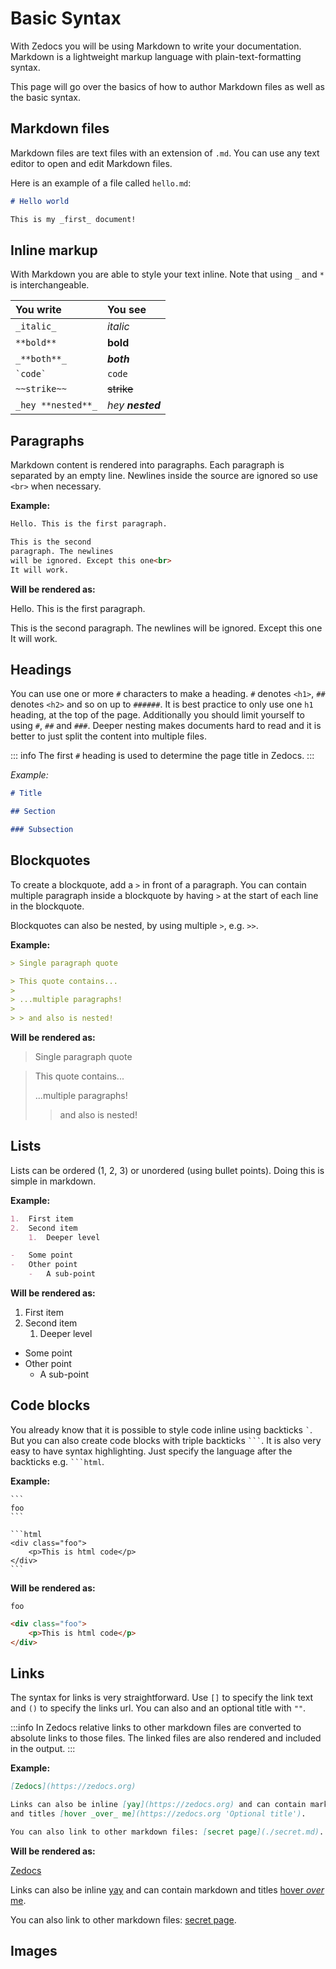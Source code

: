 # Basic Syntax

With Zedocs you will be using Markdown to write your documentation. Markdown is
a lightweight markup language with plain-text-formatting syntax.

This page will go over the basics of how to author Markdown files as well as
the basic syntax.

## Markdown files

Markdown files are text files with an extension of `.md`. You can use any text
editor to open and edit Markdown files.

Here is an example of a file called `hello.md`:

```md
# Hello world

This is my _first_ document!
```

## Inline markup

With Markdown you are able to style your text inline. Note that using `_` and
`*` is interchangeable.

| You write          | You see          |
| :----------------- | :--------------- |
| `_italic_`         | _italic_         |
| `**bold**`         | **bold**         |
| `_**both**_`       | _**both**_       |
| `` `code` ``       | `code`           |
| `~~strike~~`       | ~~strike~~       |
| `_hey **nested**_` | _hey **nested**_ |

## Paragraphs

Markdown content is rendered into paragraphs. Each paragraph is separated by
an empty line. Newlines inside the source are ignored so use `<br>` when
necessary.

**Example:**

```md
Hello. This is the first paragraph.

This is the second
paragraph. The newlines
will be ignored. Except this one<br>
It will work.
```

**Will be rendered as:**

Hello. This is the first paragraph.

This is the second
paragraph. The newlines
will be ignored. Except this one<br>
It will work.

## Headings

You can use one or more `#` characters to make a heading. `#` denotes `<h1>`,
`##` denotes `<h2>` and so on up to `######`. It is best practice to only use
one `h1` heading, at the top of the page. Additionally you should limit
yourself to using `#`, `##` and `###`. Deeper nesting makes documents hard to
read and it is better to just split the content into multiple files.

::: info
The first `#` heading is used to determine the page title in Zedocs.
:::

_Example:_

```md
# Title

## Section

### Subsection
```

## Blockquotes

To create a blockquote, add a `>` in front of a paragraph. You can contain
multiple paragraph inside a blockquote by having `>` at the start of each line
in the blockquote.

Blockquotes can also be nested, by using multiple `>`, e.g. `>>`.

**Example:**

```md
> Single paragraph quote

> This quote contains...
>
> ...multiple paragraphs!
>
> > and also is nested!
```

**Will be rendered as:**

> Single paragraph quote

> This quote contains...
>
> ...multiple paragraphs!
>
> > and also is nested!

## Lists

Lists can be ordered (1, 2, 3) or unordered (using bullet points). Doing this
is simple in markdown.

**Example:**

```md
1.  First item
2.  Second item
    1.  Deeper level

-   Some point
-   Other point
    -   A sub-point
```

**Will be rendered as:**

1.  First item
2.  Second item
    1.  Deeper level

-   Some point
-   Other point
    -   A sub-point

## Code blocks

You already know that it is possible to style code inline using backticks
`` ` ``. But you can also create code blocks with triple backticks ` ``` `.
It is also very easy to have syntax highlighting. Just specify the language
after the backticks e.g. ` ```html `.

**Example:**

    ```
    foo
    ```

    ```html
    <div class="foo">
        <p>This is html code</p>
    </div>
    ```

**Will be rendered as:**

```
foo
```

```html
<div class="foo">
    <p>This is html code</p>
</div>
```

## Links

The syntax for links is very straightforward. Use `[]` to specify the link text
and `()` to specify the links url. You can also and an optional title with `""`.

:::info
In Zedocs relative links to other markdown files are converted to absolute links
to those files. The linked files are also rendered and included in the output.
:::

**Example:**

```md
[Zedocs](https://zedocs.org)

Links can also be inline [yay](https://zedocs.org) and can contain markdown
and titles [hover _over_ me](https://zedocs.org 'Optional title').

You can also link to other markdown files: [secret page](./secret.md).
```

**Will be rendered as:**

[Zedocs](https://zedocs.org)

Links can also be inline [yay](https://zedocs.org) and can contain markdown
and titles [hover _over_ me](https://zedocs.org 'Optional title').

You can also link to other markdown files: [secret page](./secret.md).

## Images
